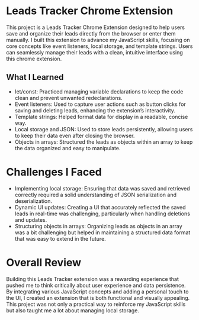 # Leads Tracker Chrome Extension

This project is a Leads Tracker Chrome Extension designed to help users save and organize their leads directly from the browser or enter them manually. I built this extension to advance my JavaScript skills, focusing on core concepts like event listeners, local storage, and template strings. Users can seamlessly manage their leads with a clean, intuitive interface using this chrome extension.

## What I Learned

- let/const: Practiced managing variable declarations to keep the code clean and prevent unwanted redeclarations.
- Event listeners: Used to capture user actions such as button clicks for saving and deleting leads, enhancing the extension’s interactivity.
- Template strings: Helped format data for display in a readable, concise way.
- Local storage and JSON: Used to store leads persistently, allowing users to keep their data even after closing the browser.
- Objects in arrays: Structured the leads as objects within an array to keep the data organized and easy to manipulate.

# Challenges I Faced

- Implementing local storage: Ensuring that data was saved and retrieved correctly required a solid understanding of JSON serialization and deserialization.
- Dynamic UI updates: Creating a UI that accurately reflected the saved leads in real-time was challenging, particularly when handling deletions and updates.
- Structuring objects in arrays: Organizing leads as objects in an array was a bit challenging but helped in maintaining a structured data format that was easy to extend in the future.

# Overall Review

Building this Leads Tracker extension was a rewarding experience that pushed me to think critically about user experience and data persistence. By integrating various JavaScript concepts and adding a personal touch to the UI, I created an extension that is both functional and visually appealing. This project was not only a practical way to reinforce my JavaScript skills but also taught me a lot about managing local storage.
